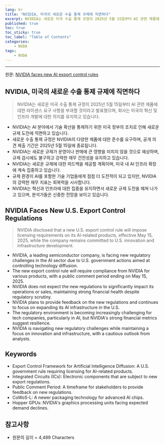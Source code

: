 ```yaml
---
lang: kr
title: "NVIDIA, 미국의 새로운 수출 통제 규제에 직면하다"
excerpt: NVIDIA는 새로운 미국 수출 통제 규정이 2025년 5월 15일부터 AI 관련 제품에 대한 라이센스 요구 사항을 부과할 것이라고 발표했으며, 회사는 미국의 혁신 및 인프라 개발에 대한 의지를 유지하고 있습니다.
published: true
toc: true
toc_sticky: true
toc_label: "Table of Contents"
categories:
    - NVDA
tags:
    - NVDA
---
```


---

  원문: [NVIDIA faces new AI export control rules](https://www.investing.com/news/sec-filings/nvidia-faces-new-ai-export-control-rules-93CH-3819996)

## NVIDIA, 미국의 새로운 수출 통제 규제에 직면하다

> NVIDIA는 새로운 미국 수출 통제 규정이 2025년 5월 15일부터 AI 관련 제품에 대한 라이센스 요구 사항을 부과할 것이라고 발표했으며, 회사는 미국의 혁신 및 인프라 개발에 대한 의지를 유지하고 있습니다.


- NVIDIA는 AI 분야에서 기술 확산을 통제하기 위한 미국 정부의 조치로 인해 새로운 규제 도전에 직면하고 있습니다.
- 새로운 수출 통제 규정은 NVIDIA의 다양한 제품에 대한 준수를 요구하며, 공개 의견 제출 기간은 2025년 5월 15일에 종료됩니다.
- NVIDIA는 새로운 규제가 운영이나 판매에 큰 영향을 미치지 않을 것으로 예상하며, 규제 감시에도 불구하고 강력한 재무 건전성을 유지하고 있습니다.
- NVIDIA는 새로운 규제에 대한 피드백을 제공할 계획이며, 미국 내 AI 인프라 확장에 계속 집중하고 있습니다.
- 규제 환경이 AI를 포함한 기술 기업들에게 점점 더 도전적이 되고 있지만, NVIDIA의 강력한 재무 지표는 회복력을 시사합니다.
- NVIDIA는 혁신과 인프라에 대한 집중을 유지하면서 새로운 규제 도전을 헤쳐 나가고 있으며, 분석가들은 신중한 전망을 보이고 있습니다.

## NVIDIA Faces New U.S. Export Control Regulations

> NVIDIA disclosed that a new U.S. export control rule will impose licensing requirements on its AI-related products, effective May 15, 2025, while the company remains committed to U.S. innovation and infrastructure development.


- NVIDIA, a leading semiconductor company, is facing new regulatory challenges in the AI sector due to U.S. government actions aimed at controlling technology diffusion.
- The new export control rule will require compliance from NVIDIA for various products, with a public comment period ending on May 15, 2025.
- NVIDIA does not expect the new regulations to significantly impact its operations or sales, maintaining strong financial health despite regulatory scrutiny.
- NVIDIA plans to provide feedback on the new regulations and continues to focus on expanding its AI infrastructure in the U.S.
- The regulatory environment is becoming increasingly challenging for tech companies, particularly in AI, but NVIDIA's strong financial metrics suggest resilience.
- NVIDIA is navigating new regulatory challenges while maintaining a focus on innovation and infrastructure, with a cautious outlook from analysts.

## Keywords

- Export Control Framework for Artificial Intelligence Diffusion: A U.S. government rule requiring licensing for AI-related products.
- Integrated Circuits (ICs): Electronic components that are subject to new export regulations.
- Public Comment Period: A timeframe for stakeholders to provide feedback on new regulations.
- CoWoS-L: A newer packaging technology for advanced AI chips.
- Hopper GPUs: NVIDIA's graphics processing units facing expected demand declines.

## 참고사항

- 원문의 길이 = 4,489 Characters

